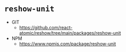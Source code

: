 # `reshow-unit`

* GIT
   * https://github.com/react-atomic/reshow/tree/main/packages/reshow-unit
* NPM
   * https://www.npmjs.com/package/reshow-unit
